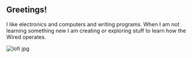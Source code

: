 ## Greetings!

I like electronics and computers and writing programs. When I am not learning something new I am creating or exploring stuff to learn how the Wired operates.

![lofi jpg](https://github.com/priyanshu-2612/priyanshu-2612/assets/136080688/cb877c24-2e13-4105-b5e5-e10e337642f7)


<!---
priyanshu-2612/priyanshu-2612 is a ✨ special ✨ repository because its `README.md` (this file) appears on your GitHub profile.
You can click the Preview link to take a look at your changes.
--->

